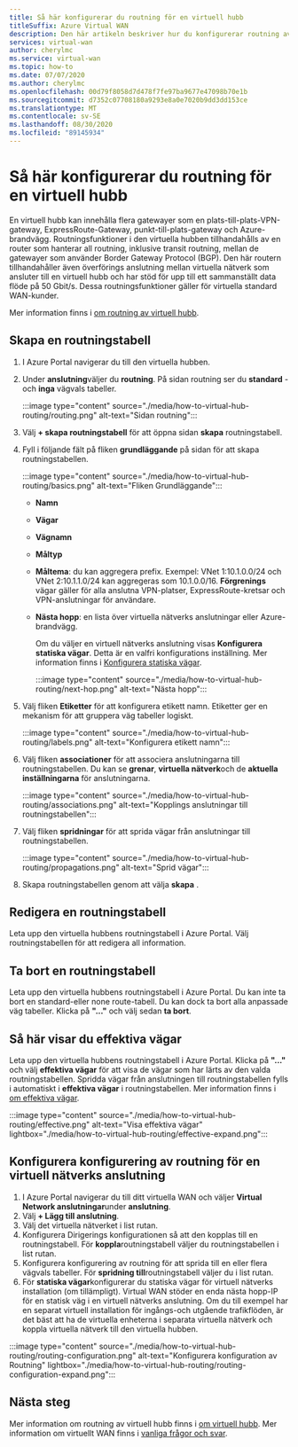 ```yaml
---
title: Så här konfigurerar du routning för en virtuell hubb
titleSuffix: Azure Virtual WAN
description: Den här artikeln beskriver hur du konfigurerar routning av virtuell hubb
services: virtual-wan
author: cherylmc
ms.service: virtual-wan
ms.topic: how-to
ms.date: 07/07/2020
ms.author: cherylmc
ms.openlocfilehash: 00d79f8058d7d478f7fe97ba9677e47098b70e1b
ms.sourcegitcommit: d7352c07708180a9293e8a0e7020b9dd3dd153ce
ms.translationtype: MT
ms.contentlocale: sv-SE
ms.lasthandoff: 08/30/2020
ms.locfileid: "89145934"
---
```

# <a name="how-to-configure-virtual-hub-routing"></a>Så här konfigurerar du routning för en virtuell hubb

En virtuell hubb kan innehålla flera gatewayer som en plats-till-plats-VPN-gateway, ExpressRoute-Gateway, punkt-till-plats-gateway och Azure-brandvägg. Routningsfunktioner i den virtuella hubben tillhandahålls av en router som hanterar all routning, inklusive transit routning, mellan de gatewayer som använder Border Gateway Protocol (BGP). Den här routern tillhandahåller även överförings anslutning mellan virtuella nätverk som ansluter till en virtuell hubb och har stöd för upp till ett sammanställt data flöde på 50 Gbit/s. Dessa routningsfunktioner gäller för virtuella standard WAN-kunder.

Mer information finns i [om routning av virtuell hubb](about-virtual-hub-routing.md).

## <a name="create-a-route-table"></a><a name="create-table"></a>Skapa en routningstabell

1. I Azure Portal navigerar du till den virtuella hubben.
2. Under **anslutning**väljer du **routning**. På sidan routning ser du **standard** -och **inga** vägvals tabeller.

   :::image type="content" source="./media/how-to-virtual-hub-routing/routing.png" alt-text="Sidan routning":::
3. Välj **+ skapa routningstabell** för att öppna sidan **skapa** routningstabell.
4. Fyll i följande fält på fliken **grundläggande** på sidan för att skapa routningstabellen.

   :::image type="content" source="./media/how-to-virtual-hub-routing/basics.png" alt-text="Fliken Grundläggande":::

   * **Namn**
   * **Vägar**
   * **Vägnamn**
   * **Måltyp**
   * **Måltema**: du kan aggregera prefix. Exempel: VNet 1:10.1.0.0/24 och VNet 2:10.1.1.0/24 kan aggregeras som 10.1.0.0/16. **Förgrenings** vägar gäller för alla anslutna VPN-platser, ExpressRoute-kretsar och VPN-anslutningar för användare.
   * **Nästa hopp**: en lista över virtuella nätverks anslutningar eller Azure-brandvägg.

     Om du väljer en virtuell nätverks anslutning visas **Konfigurera statiska vägar**. Detta är en valfri konfigurations inställning. Mer information finns i [Konfigurera statiska vägar](about-virtual-hub-routing.md#static).

      :::image type="content" source="./media/how-to-virtual-hub-routing/next-hop.png" alt-text="Nästa hopp":::

5. Välj fliken **Etiketter** för att konfigurera etikett namn. Etiketter ger en mekanism för att gruppera väg tabeller logiskt.

    :::image type="content" source="./media/how-to-virtual-hub-routing/labels.png" alt-text="Konfigurera etikett namn":::

6. Välj fliken **associationer** för att associera anslutningarna till routningstabellen.
Du kan se **grenar**, **virtuella nätverk**och de **aktuella inställningarna** för anslutningarna.

    :::image type="content" source="./media/how-to-virtual-hub-routing/associations.png" alt-text="Kopplings anslutningar till routningstabellen":::

7. Välj fliken **spridningar** för att sprida vägar från anslutningar till routningstabellen.

    :::image type="content" source="./media/how-to-virtual-hub-routing/propagations.png" alt-text="Sprid vägar":::

8. Skapa routningstabellen genom att välja **skapa** .

## <a name="to-edit-a-route-table"></a><a name="edit-table"></a>Redigera en routningstabell

Leta upp den virtuella hubbens routningstabell i Azure Portal. Välj routningstabellen för att redigera all information.

## <a name="to-delete-a-route-table"></a><a name="delete-table"></a>Ta bort en routningstabell

Leta upp den virtuella hubbens routningstabell i Azure Portal. Du kan inte ta bort en standard-eller none route-tabell. Du kan dock ta bort alla anpassade väg tabeller. Klicka på **"..."** och välj sedan **ta bort**.

## <a name="to-view-effective-routes"></a><a name="view-routes"></a>Så här visar du effektiva vägar

Leta upp den virtuella hubbens routningstabell i Azure Portal. Klicka på **"..."** och välj **effektiva vägar** för att visa de vägar som har lärts av den valda routningstabellen. Spridda vägar från anslutningen till routningstabellen fylls i automatiskt i **effektiva vägar** i routningstabellen. Mer information finns i [om effektiva vägar](effective-routes-virtual-hub.md).

:::image type="content" source="./media/how-to-virtual-hub-routing/effective.png" alt-text="Visa effektiva vägar" lightbox="./media/how-to-virtual-hub-routing/effective-expand.png":::

## <a name="to-set-up-routing-configuration-for-a-virtual-network-connection"></a><a name="routing-configuration"></a>Konfigurera konfigurering av routning för en virtuell nätverks anslutning

1. I Azure Portal navigerar du till ditt virtuella WAN och väljer **Virtual Network anslutningar**under **anslutning**.
1. Välj **+ Lägg till anslutning**.
1. Välj det virtuella nätverket i list rutan.
1. Konfigurera Dirigerings konfigurationen så att den kopplas till en routningstabell. För **koppla**routningstabell väljer du routningstabellen i list rutan.
1. Konfigurera konfigurering av routning för att sprida till en eller flera vägvals tabeller. För **spridning till**routningstabell väljer du i list rutan.
1. För **statiska vägar**konfigurerar du statiska vägar för virtuell nätverks installation (om tillämpligt). Virtual WAN stöder en enda nästa hopp-IP för en statisk väg i en virtuell nätverks anslutning. Om du till exempel har en separat virtuell installation för ingångs-och utgående trafikflöden, är det bäst att ha de virtuella enheterna i separata virtuella nätverk och koppla virtuella nätverk till den virtuella hubben.


:::image type="content" source="./media/how-to-virtual-hub-routing/routing-configuration.png" alt-text="Konfigurera konfiguration av Routning" lightbox="./media/how-to-virtual-hub-routing/routing-configuration-expand.png":::

## <a name="next-steps"></a>Nästa steg

Mer information om routning av virtuell hubb finns i [om virtuell hubb](about-virtual-hub-routing.md).
Mer information om virtuellt WAN finns i [vanliga frågor och svar](virtual-wan-faq.md).
